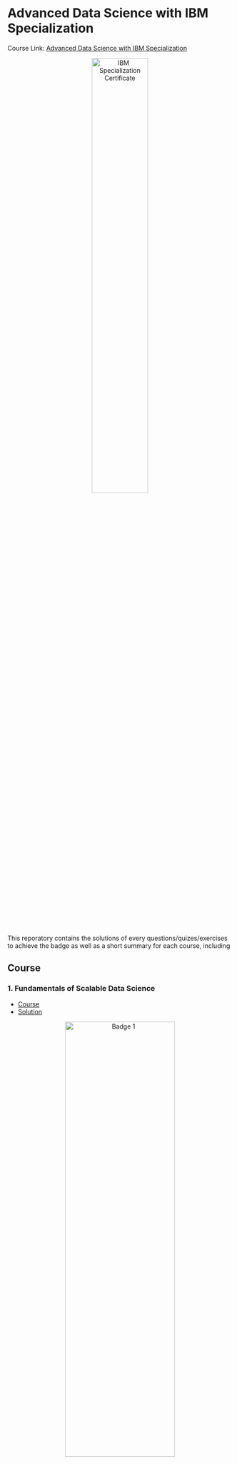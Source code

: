 # Advanced Data Science with IBM Specialization

Course Link: [Advanced Data Science with IBM Specialization](https://www.coursera.org/specializations/advanced-data-science-ibm)

<p align="center">
    <img src="./Badges/advanced_ds.png" width="50%" height="50%" title="IBM Specialization Certificate" >
</p>

This reporatory contains the solutions of every questions/quizes/exercises to achieve the badge as well as a short summary for each course, including

## Course

### 1. Fundamentals of Scalable Data Science

- [Course](https://www.coursera.org/learn/ds)
- [Solution](https://github.com/ansariparvej/Advanced_Data_Science_with_IBM_Specialization/tree/main/Advanced%20Data%20Science_IBM/Course%201%3A%20Fundamentals%20of%20Scalable%20Data%20Science)

<p align="center">
    <img src="https://images.credly.com/size/340x340/images/d3d687ea-c3a8-43c8-96bb-704658c71a4a/Fundamentals_of_Scalable_Data_Science.png" width="70%" height="50%" title="Badge 1" >
</p>

### 2. Advanced Machine Learning and Signal Processing

- [Course](https://www.coursera.org/learn/advanced-machine-learning-signal-processing)
- [Solution](./Course%202:%20Advanced%20Machine%20Learning%20and%20Signal%20Processing/README.md)
<p align="center">
    <img src="./Badges/Advanced-Machine-Learning-and-Signal-Processing.png" width="70%" height="50%" title="Badge 2" >
</p>

### 3. Applied AI with Deep Learning

- [Course](https://www.coursera.org/learn/ai)
- [Solution](./Course%203:%20Applied%20AI%20with%20DeepLearning/README.md)
<p align="center">
    <img src="./Badges/Applied-AI-with-DeepLearning.png" width="70%" height="50%" title="Badge 3" >
</p>

### 4. Advanced Data Science Capstone

- [Course](https://www.coursera.org/learn/advanced-data-science-capstone)
- [Solution](./Course%204:%20Advanced%20Data%20Science%20Capstone/README.md)

<p align="center">
    <img src="./Badges/Advanced-Data-Science-Capstone.png" width="70%" height="50%" title="Badge 4" >
</p>

## Achievement goal:
<p align="center">
    <img src="./Badges/Advanced-Data-Science-with-IBM.png" width="70%" height="50%" title="Badge" >
</p>
